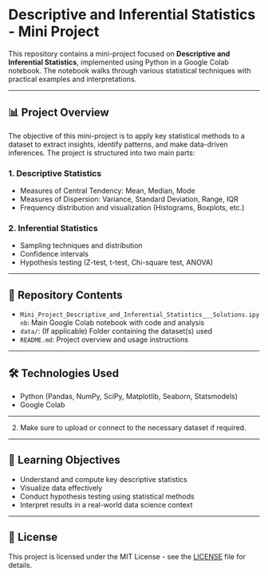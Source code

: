 # Descriptive and Inferential Statistics - Mini Project

This repository contains a mini-project focused on **Descriptive and Inferential Statistics**, implemented using Python in a Google Colab notebook. The notebook walks through various statistical techniques with practical examples and interpretations.

---

## 📊 Project Overview

The objective of this mini-project is to apply key statistical methods to a dataset to extract insights, identify patterns, and make data-driven inferences. The project is structured into two main parts:

### 1. Descriptive Statistics
- Measures of Central Tendency: Mean, Median, Mode
- Measures of Dispersion: Variance, Standard Deviation, Range, IQR
- Frequency distribution and visualization (Histograms, Boxplots, etc.)

### 2. Inferential Statistics
- Sampling techniques and distribution
- Confidence intervals
- Hypothesis testing (Z-test, t-test, Chi-square test, ANOVA)

---

## 📁 Repository Contents

- `Mini_Project_Descriptive_and_Inferential_Statistics___Solutions.ipynb`: Main Google Colab notebook with code and analysis
- `data/`: (If applicable) Folder containing the dataset(s) used
- `README.md`: Project overview and usage instructions

---

## 🛠️ Technologies Used

- Python (Pandas, NumPy, SciPy, Matplotlib, Seaborn, Statsmodels)
- Google Colab


---


2. Make sure to upload or connect to the necessary dataset if required.

---

## 🧠 Learning Objectives

- Understand and compute key descriptive statistics
- Visualize data effectively
- Conduct hypothesis testing using statistical methods
- Interpret results in a real-world data science context

---

## 📌 License

This project is licensed under the MIT License - see the [LICENSE](LICENSE) file for details.


